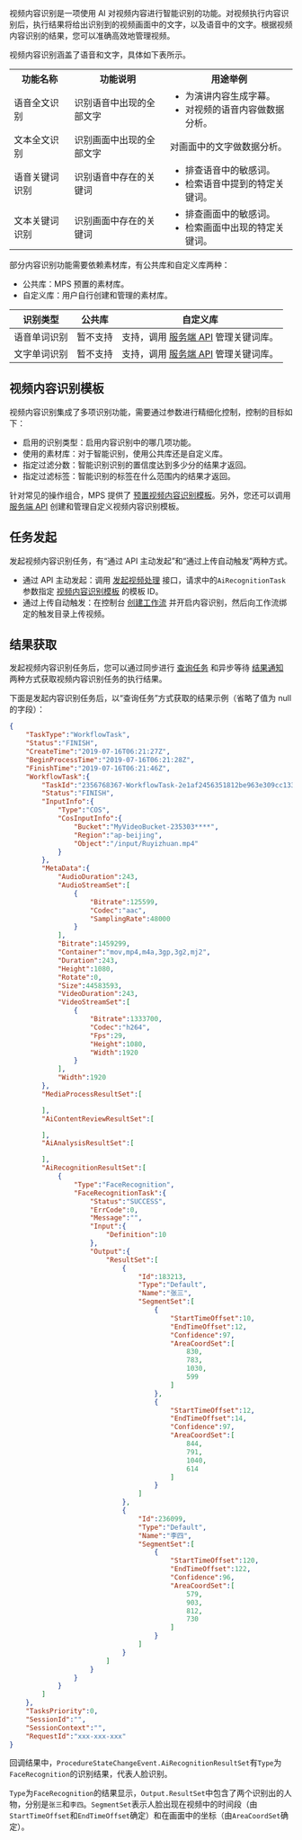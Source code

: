 视频内容识别是一项使用 AI 对视频内容进行智能识别的功能。对视频执行内容识别后，执行结果将给出识别到的视频画面中的文字，以及语音中的文字。根据视频内容识别的结果，您可以准确高效地管理视频。

视频内容识别涵盖了语音和文字，具体如下表所示。
<table>
<tr><th>功能名称</th><th>功能说明</th><th>用途举例</th>
</tr><tr>
<td>语音全文识别</td>
<td>识别语音中出现的全部文字</td>
<td><ul style="margin:0;"><li>为演讲内容生成字幕。</li><li>对视频的语音内容做数据分析。</li></ul></td>
</tr><tr>
<td>文本全文识别</td>
<td>识别画面中出现的全部文字</td>
<td>对画面中的文字做数据分析。</td>
</tr><tr>
<td>语音关键词识别</td>
<td>识别语音中存在的关键词</td>
<td><ul style="margin:0;"><li>排查语音中的敏感词。</li><li>检索语音中提到的特定关键词。</li></ul></td>
</tr><tr>
<td>文本关键词识别</td>
<td>识别画面中存在的关键词</td>
<td><ul style="margin:0;"><li>排查画面中的敏感词。</li><li>检索画面中出现的特定关键词。</li></ul></td>
</tr></table>

部分内容识别功能需要依赖素材库，有公共库和自定义库两种：

- 公共库：MPS 预置的素材库。
- 自定义库：用户自行创建和管理的素材库。

| 识别类型 | 公共库 | 自定义库 |
| -- | -- | -- |
| 语音单词识别 | 暂不支持 | 支持，调用 [服务端 API](https://cloud.tencent.com/document/product/862/39444) 管理关键词库。 |
| 文字单词识别 | 暂不支持 | 支持，调用 [服务端 API](https://cloud.tencent.com/document/product/862/39444) 管理关键词库。 |

[](id:sh)
## 视频内容识别模板

视频内容识别集成了多项识别功能，需要通过参数进行精细化控制，控制的目标如下：

* 启用的识别类型：启用内容识别中的哪几项功能。
* 使用的素材库：对于智能识别，使用公共库还是自定义库。
* 指定过滤分数：智能识别识别的置信度达到多少分的结果才返回。
* 指定过滤标签：智能识别的标签在什么范围内的结果才返回。

针对常见的操作组合，MPS 提供了 [预置视频内容识别模板](https://cloud.tencent.com/document/product/862/37042#.E9.A2.84.E7.BD.AE.E8.A7.86.E9.A2.91.E5.86.85.E5.AE.B9.E8.AF.86.E5.88.AB.E6.A8.A1.E6.9D.BF)。另外，您还可以调用 [服务端 API](https://cloud.tencent.com/document/product/862/39436) 创建和管理自定义视频内容识别模板。

## 任务发起

发起视频内容识别任务，有“通过 API 主动发起”和“通过上传自动触发”两种方式。

* 通过 API 主动发起：调用 [发起视频处理](https://cloud.tencent.com/document/product/862/37578) 接口，请求中的`AiRecognitionTask`参数指定 [视频内容识别模板](#sh) 的模板 ID。
* 通过上传自动触发：在控制台 [创建工作流](https://cloud.tencent.com/document/product/862/36406#.E5.88.9B.E5.BB.BA.E5.B7.A5.E4.BD.9C.E6.B5.81.E6.AD.A5.E9.AA.A4) 并开启内容识别，然后向工作流绑定的触发目录上传视频。 

## 结果获取

发起视频内容识别任务后，您可以通过同步进行 [查询任务](https://cloud.tencent.com/document/product/862/37035) 和异步等待 [结果通知](https://cloud.tencent.com/document/product/862/37046) 两种方式获取视频内容识别任务的执行结果。

下面是发起内容识别任务后，以“查询任务”方式获取的结果示例（省略了值为 null 的字段）：
```json
{
    "TaskType":"WorkflowTask",
    "Status":"FINISH",
    "CreateTime":"2019-07-16T06:21:27Z",
    "BeginProcessTime":"2019-07-16T06:21:28Z",
    "FinishTime":"2019-07-16T06:21:46Z",
    "WorkflowTask":{
        "TaskId":"2356768367-WorkflowTask-2e1af2456351812be963e309cc133403t0",
        "Status":"FINISH",
        "InputInfo":{
            "Type":"COS",
            "CosInputInfo":{
                "Bucket":"MyVideoBucket-235303****",
                "Region":"ap-beijing",
                "Object":"/input/Ruyizhuan.mp4"
            }
        },
        "MetaData":{
            "AudioDuration":243,
            "AudioStreamSet":[
                {
                    "Bitrate":125599,
                    "Codec":"aac",
                    "SamplingRate":48000
                }
            ],
            "Bitrate":1459299,
            "Container":"mov,mp4,m4a,3gp,3g2,mj2",
            "Duration":243,
            "Height":1080,
            "Rotate":0,
            "Size":44583593,
            "VideoDuration":243,
            "VideoStreamSet":[
                {
                    "Bitrate":1333700,
                    "Codec":"h264",
                    "Fps":29,
                    "Height":1080,
                    "Width":1920
                }
            ],
            "Width":1920
        },
        "MediaProcessResultSet":[

        ],
        "AiContentReviewResultSet":[

        ],
        "AiAnalysisResultSet":[

        ],
        "AiRecognitionResultSet":[
            {
                "Type":"FaceRecognition",
                "FaceRecognitionTask":{
                    "Status":"SUCCESS",
                    "ErrCode":0,
                    "Message":"",
                    "Input":{
                        "Definition":10
                    },
                    "Output":{
                        "ResultSet":[
                            {
                                "Id":183213,
                                "Type":"Default",
                                "Name":"张三",
                                "SegmentSet":[
                                    {
                                        "StartTimeOffset":10,
                                        "EndTimeOffset":12,
                                        "Confidence":97,
                                        "AreaCoordSet":[
                                            830,
                                            783,
                                            1030,
                                            599
                                        ]
                                    },
                                    {
                                        "StartTimeOffset":12,
                                        "EndTimeOffset":14,
                                        "Confidence":97,
                                        "AreaCoordSet":[
                                            844,
                                            791,
                                            1040,
                                            614
                                        ]
                                    }
                                ]
                            },
                            {
                                "Id":236099,
                                "Type":"Default",
                                "Name":"李四",
                                "SegmentSet":[
                                    {
                                        "StartTimeOffset":120,
                                        "EndTimeOffset":122,
                                        "Confidence":96,
                                        "AreaCoordSet":[
                                            579,
                                            903,
                                            812,
                                            730
                                        ]
                                    }
                                ]
                            }
                        ]
                    }
                }
            }
        ]
    },
    "TasksPriority":0,
    "SessionId":"",
    "SessionContext":"",
    "RequestId":"xxx-xxx-xxx"
}
```

回调结果中，`ProcedureStateChangeEvent.AiRecognitionResultSet`有`Type`为`FaceRecognition`的识别结果，代表人脸识别。

`Type`为`FaceRecognition`的结果显示，`Output.ResultSet`中包含了两个识别出的人物，分别是`张三`和`李四`。`SegmentSet`表示人脸出现在视频中的时间段（由`StartTimeOffset`和`EndTimeOffset`确定）和在画面中的坐标（由`AreaCoordSet`确定）。
